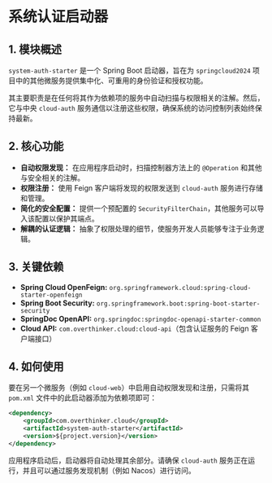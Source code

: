 # 系统认证启动器

## 1. 模块概述

`system-auth-starter` 是一个 Spring Boot 启动器，旨在为 `springcloud2024` 项目中的其他微服务提供集中化、可重用的身份验证和授权功能。

其主要职责是在任何将其作为依赖项的服务中自动扫描与权限相关的注解。然后，它与中央 `cloud-auth` 服务通信以注册这些权限，确保系统的访问控制列表始终保持最新。

## 2. 核心功能

- **自动权限发现：** 在应用程序启动时，扫描控制器方法上的 `@Operation` 和其他与安全相关的注解。
- **权限注册：** 使用 Feign 客户端将发现的权限发送到 `cloud-auth` 服务进行存储和管理。
- **简化的安全配置：** 提供一个预配置的 `SecurityFilterChain`，其他服务可以导入该配置以保护其端点。
- **解耦的认证逻辑：** 抽象了权限处理的细节，使服务开发人员能够专注于业务逻辑。

## 3. 关键依赖

- **Spring Cloud OpenFeign:** `org.springframework.cloud:spring-cloud-starter-openfeign`
- **Spring Boot Security:** `org.springframework.boot:spring-boot-starter-security`
- **SpringDoc OpenAPI:** `org.springdoc:springdoc-openapi-starter-common`
- **Cloud API:** `com.overthinker.cloud:cloud-api`（包含认证服务的 Feign 客户端接口）

## 4. 如何使用

要在另一个微服务（例如 `cloud-web`）中启用自动权限发现和注册，只需将其 `pom.xml` 文件中的此启动器添加为依赖项即可：

```xml
<dependency>
    <groupId>com.overthinker.cloud</groupId>
    <artifactId>system-auth-starter</artifactId>
    <version>${project.version}</version>
</dependency>
```

应用程序启动后，启动器将自动处理其余部分。请确保 `cloud-auth` 服务正在运行，并且可以通过服务发现机制（例如 Nacos）进行访问。